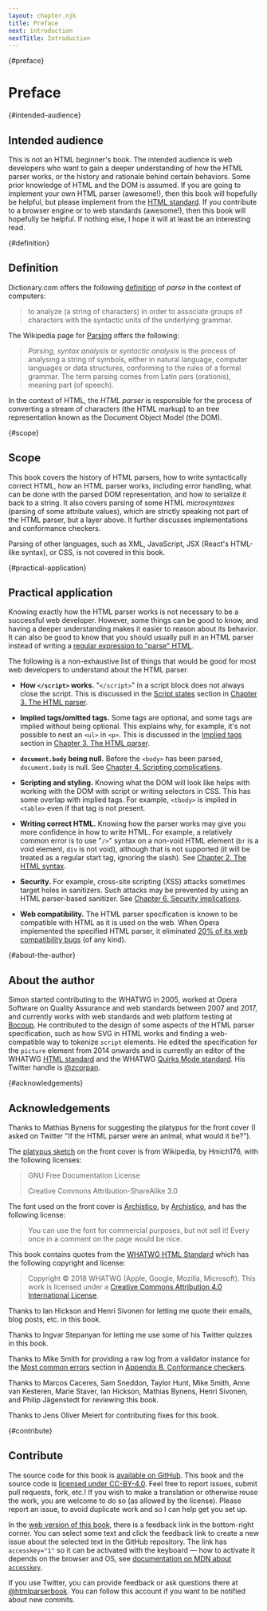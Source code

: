 ```yaml
---
layout: chapter.njk
title: Preface
next: introduction
nextTitle: Introduction
---
```

{#preface}
# Preface

{#intended-audience}
## Intended audience

This is not an HTML beginner's book. The intended audience is web developers who want to gain a deeper understanding of how the HTML parser works, or the history and rationale behind certain behaviors. Some prior knowledge of HTML and the DOM is assumed. If you are going to implement your own HTML parser (awesome!), then this book will hopefully be helpful, but please implement from the [HTML standard](https://html.spec.whatwg.org/multipage/). If you contribute to a browser engine or to web standards (awesome!), then this book will hopefully be helpful. If nothing else, I hope it will at least be an interesting read.

{#definition}
## Definition

Dictionary.com offers the following [definition](https://www.dictionary.com/browse/parse) of *parse* in the context of computers:

> to analyze (a string of characters) in order to associate groups of characters with the syntactic units of the underlying grammar.

The Wikipedia page for [Parsing](https://en.wikipedia.org/wiki/Parsing) offers the following:

> *Parsing*, *syntax analysis* or *syntactic analysis* is the process of analysing a string of symbols, either in natural language, computer languages or data structures, conforming to the rules of a formal grammar. The term parsing comes from Latin pars (orationis), meaning part (of speech).

In the context of HTML, the *HTML parser* is responsible for the process of converting a stream of characters (the HTML markup) to an tree representation known as the Document Object Model (the DOM).

{#scope}
## Scope

This book covers the history of HTML parsers, how to write syntactically correct HTML, how an HTML parser works, including error handling, what can be done with the parsed DOM representation, and how to serialize it back to a string. It also covers parsing of some HTML *microsyntaxes* (parsing of some attribute values), which are strictly speaking not part of the HTML parser, but a layer above. It further discusses implementations and conformance checkers.

Parsing of other languages, such as XML, JavaScript, JSX (React's HTML-like syntax), or CSS, is not covered in this book.

{#practical-application}
## Practical application

Knowing exactly how the HTML parser works is not necessary to be a successful web developer. However, some things can be good to know, and having a deeper understanding makes it easier to reason about its behavior. It can also be good to know that you should usually pull in an HTML parser instead of writing a [regular expression to "parse" HTML](https://stackoverflow.com/a/1732454).

The following is a non-exhaustive list of things that would be good for most web developers to understand about the HTML parser.

* **How `</script>` works.** "`</script>`" in a script block does not always close the script. This is discussed in the [Script states](#script-states) section in [Chapter 3. The HTML parser](#chapter-3-the-html-parser).

* **Implied tags/omitted tags.** Some tags are optional, and some tags are implied without being optional. This explains why, for example, it's not possible to nest an `<ul>` in `<p>`. This is discussed in the [Implied tags](#implied-tags) section in [Chapter 3. The HTML parser](#chapter-3-the-html-parser).

* **`document.body` being null.** Before the `<body>` has been parsed, `document.body` is null. See [Chapter 4. Scripting complications](#chapter-4-scripting-complications).

* **Scripting and styling.** Knowing what the DOM will look like helps with working with the DOM with script or writing selectors in CSS. This has some overlap with implied tags. For example, `<tbody>` is implied in `<table>` even if that tag is not present.

* **Writing correct HTML.** Knowing how the parser works may give you more confidence in how to write HTML. For example, a relatively common error is to use "`/>`" syntax on a non-void HTML element (`br` is a void element, `div` is not void), although that is not supported (it will be treated as a regular start tag, ignoring the slash). See [Chapter 2. The HTML syntax](#chapter-2-the-html-syntax).

* **Security.** For example, cross-site scripting (XSS) attacks sometimes target holes in sanitizers. Such attacks may be prevented by using an HTML parser-based sanitizer. See [Chapter 6. Security implications](#chapter-6-security-implications).

* **Web compatibility.** The HTML parser specification is known to be compatible with HTML as it is used on the web. When Opera implemented the specified HTML parser, it eliminated [20% of its web compatibility bugs](https://dev.opera.com/blog/opera-mini-server-upgrade/) (of any kind).

{#about-the-author}
## About the author

Simon started contributing to the WHATWG in 2005, worked at Opera Software on Quality Assurance and web standards between 2007 and 2017, and currently works with web standards and web platform testing at [Bocoup](https://bocoup.com/). He contributed to the design of some aspects of the HTML parser specification, such as how SVG in HTML works and finding a web-compatible way to tokenize `script` elements. He edited the specification for the `picture` element from 2014 onwards and is currently an editor of the WHATWG [HTML standard](https://html.spec.whatwg.org/) and the WHATWG [Quirks Mode standard](https://quirks.spec.whatwg.org/). His Twitter handle is [@zcorpan](https://twitter.com/zcorpan).

{#acknowledgements}
## Acknowledgements

Thanks to Mathias Bynens for suggesting the platypus for the front cover (I asked on Twitter "If the HTML parser were an animal, what would it be?").

The [platypus sketch](https://en.wikipedia.org/wiki/File:Platypus_sketch_by_Hmich176.gif) on the front cover is from Wikipedia, by Hmich176, with the following licenses:

> GNU Free Documentation License
>
> Creative Commons Attribution-ShareAlike 3.0

The font used on the front cover is [Archistico](https://www.fontsquirrel.com/fonts/archistico), by [Archistico](https://www.archistico.com/), and has the following license:

> You can use the font for commercial purposes, but not sell it! Every once in a comment on the page would be nice.

This book contains quotes from the [WHATWG HTML Standard](https://html.spec.whatwg.org/multipage/) which has the following copyright and license:

> Copyright © 2018 WHATWG (Apple, Google, Mozilla, Microsoft). This work is licensed under a [Creative Commons Attribution 4.0 International License](https://creativecommons.org/licenses/by/4.0/).

Thanks to Ian Hickson and Henri Sivonen for letting me quote their emails, blog posts, etc. in this book.

Thanks to Ingvar Stepanyan for letting me use some of his Twitter quizzes in this book.

Thanks to Mike Smith for providing a raw log from a validator instance for the [Most common errors](#most-common-errors) section in [Appendix B. Conformance checkers](#appendix-b-conformance-checkers).

Thanks to Marcos Caceres, Sam Sneddon, Taylor Hunt, Mike Smith, Anne van Kesteren, Marie Staver, Ian Hickson, Mathias Bynens, Henri Sivonen, and Philip Jägenstedt for reviewing this book.

Thanks to Jens Oliver Meiert for contributing fixes for this book.

{#contribute}
## Contribute

The source code for this book is [available on GitHub](https://github.com/zcorpan/html-parser-book/). This book and the source code is [licensed under CC-BY-4.0](https://github.com/zcorpan/html-parser-book/blob/main/LICENSE). Feel free to report issues, submit pull requests, fork, etc.! If you wish to make a translation or otherwise reuse the work, you are welcome to do so (as allowed by the license). Please report an issue, to avoid duplicate work and so I can help get you set up.

In the [web version of this book](https://htmlparser.info/), there is a feedback link in the bottom-right corner. You can select some text and click the feedback link to create a new issue about the selected text in the GitHub repository. The link has `accesskey="1"` so it can be activated with the keyboard — how to activate it depends on the browser and OS, see [documentation on MDN about `accesskey`](https://developer.mozilla.org/en-US/docs/Web/HTML/Global_attributes/accesskey).

If you use Twitter, you can provide feedback or ask questions there at [@htmlparserbook](https://twitter.com/htmlparserbook). You can follow this account if you want to be notified about new commits.
